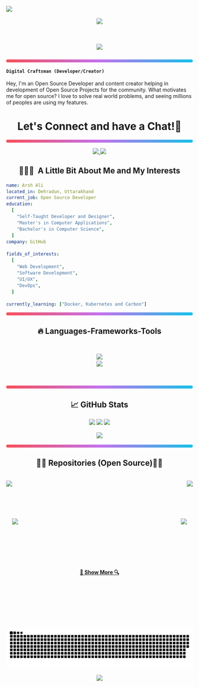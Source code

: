![](https://user-images.githubusercontent.com/40994679/193735642-4d9789f0-209e-4598-aec8-7357976989c8.png)

<p align="center">
  <img src="https://capsule-render.vercel.app/api?type=waving&color=gradient&text=HEY!&height=120&section=header"/>
</p>

<h1 align="center">
  <a href="https://git.io/typing-svg">
    <img src="https://readme-typing-svg.herokuapp.com/?lines=🏄‍♂️ I'm+Arsh+Ergon!;&center=true&size=30&pause=9^100">
  </a>
</h1>

<div style="height: 8px; background: linear-gradient(to right, #f64f59, #c471ed, #12c2e9); border-radius:25px;width:100%;margin-bottom:10px"></div>

**`Digital Craftsman (Developer/Creator)`** 
<br/><br/>
Hey, I'm an Open Source Developer and content creator helping in development of Open Source Projects for the community. What motivates me for open source? I love to solve real world problems, and seeing millions of peoples are using my features.


<h1 align="center">
  Let's Connect and have a Chat!💬
</h1>
<div style="height: 8px; background: linear-gradient(to right, #f64f59, #c471ed, #12c2e9); border-radius:25px;width:100%;margin-bottom:15px"></div>
<p align="center">
<a href="https://www.linkedin.com/in/arshergon/">
  <img height="50" src="https://user-images.githubusercontent.com/46517096/166973395-19676cd8-f8ec-4abf-83ff-da8243505b82.png"/>
</a>
<a href="https://www.instagram.com/arshergon/">
  <img height="50" src="https://user-images.githubusercontent.com/46517096/166974368-9798f39f-1f46-499c-b14e-81f0a3f83a06.png"/>
</a>
</p>

<h2 align="center"> 👨🏻‍💻 &nbsp;A Little Bit About Me and My Interests</h2>

```yaml
name: Arsh Ali
located_in: Dehradun, Uttarakhand
current_job: Open Source Developer
education:
  [
    "Self-Taught Developer and Designer",
    "Master's in Computer Applications",
    "Bachelor's in Computer Science",
  ]
company: GitHub

fields_of_interests:
  [
    "Web Development",
    "Software Development",
    "UI/UX",
    "DevOps",
  ]
  
currently_learning: ["Docker, Kubernetes and Carbon"]
```
  
 
<div style="height: 8px; background: linear-gradient(to right, #f64f59, #c471ed, #12c2e9); border-radius:25px;width:100%;margin-bottom:10px"></div>
<h2 align="center">🔥 Languages-Frameworks-Tools</h2>
<br>
<p align="center">
  <a href="https://skillicons.dev">
    <img src="https://skillicons.dev/icons?i=git,react,nodejs,github,python,vue,javascript,css,express,styledcomponents,nextjs,graphql" /><br>
    <img src="https://skillicons.dev/icons?i=angular,bootstrap,mongodb,mysql,django,html,blender,ae,linux,vscode,heroku,figma,gradle,java" />

  </a>
</p>
<br>
<br>
<div style="height: 8px; background: linear-gradient(to right, #f64f59, #c471ed, #12c2e9); border-radius:25px;width:100%;margin-bottom:10px"></div>
<h2 align="center"> 📈 GitHub Stats </h2>

<p align="center">
 <img width="200px"src="https://user-images.githubusercontent.com/40994679/193740769-fc39c7fc-45d3-49c1-91b5-3d9f607c061b.png">
 <img width="400px" src="https://github-readme-stats.vercel.app/api/top-langs/?username=arshergon&layout=compact&theme=radical&custom_title=Languages" /> 
 <img width="200px"src="https://user-images.githubusercontent.com/40994679/193740769-fc39c7fc-45d3-49c1-91b5-3d9f607c061b.png">
 <br>
 <br>
 <img width="600px"src="https://activity-graph.herokuapp.com/graph?username=arshergon&theme=redical">
 
</p>

<div style="height: 8px; background: linear-gradient(to right, #f64f59, #c471ed, #12c2e9); border-radius:25px;width:100%;margin-bottom:10px"></div>
<h2 align="center">👨‍💻 Repositories (Open Source)👨‍💻</h2>
<br>
<div width="100%" align="center">
  <a align="right" href="https://github.com/ArshErgon/Novu" title="Data Structures"><img align="left" height="115" src="https://github-readme-stats.vercel.app/api/pin/?username=ArshErgon&repo=Novu&theme=react&border_color=61dafb&border_radius=10"></a>
  <a align="left" href="https://github.com/ArshErgon/state-channel-demo" title="Chat & Fresh"><img align="right" height="115" src="https://github-readme-stats.vercel.app/api/pin/?username=ArshErgon&repo=state-channel-demo&theme=react&border_color=61dafb&border_radius=10"></a>
</div>
<br/><br/><br/><br/><br/><br/>
<div width="100%" align="center">
  <a align="left" href="https://github.com/ArshErgon/ArshErgon" title="Expense Tracker"><img align="left" height="115" src="https://github-readme-stats.vercel.app/api/pin/?username=ArshErgon&repo=ArshErgon&theme=react&border_color=61dafb&border_radius=10"></a>
  <a align="right" href="https://github.com/ArshErgon/Programming-Free-E-Books" title="Copy&Move Forgery Detection With DCT"><img align="right" height="115" src="https://github-readme-stats.vercel.app/api/pin/?username=ArshErgon&repo=Programming-Free-E-Books&theme=react&border_color=61dafb&border_radius=10"></a>
</div>

<br><br><br><br><br><br>

<h4 align="center">
  <a href="https://github.com/ArshErgon?tab=repositories" title="Show Repositories">🔎 Show More 🔍</a>
</h4>

<br><br><br><br><br><br>

 ![mishmanners snake gif](https://github.com/mishmanners/MishManners/blob/output/github-contribution-grid-snake.svg)


<p align="center">
  <img src="https://capsule-render.vercel.app/api?type=waving&color=gradient&height=120&width=100%&section=footer"/>
</p>
